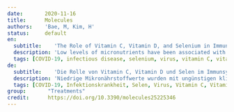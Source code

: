 ```yaml
---
date:       2020-11-16
title:      Molecules 
authors:    'Bae, M, Kim, H'
status:     default
en:
  subtitle:    'The Role of Vitamin C, Vitamin D, and Selenium in Immune System against COVID-19'
  description: 'Low levels of micronutrients have been associated with adverse clinical outcomes during viral infections. Therefore, to maximize the nutritional defense against infections, a daily allowance of vitamins and trace elements for malnourished patients at risk of or diagnosed with coronavirus disease 2019 (COVID-19) may be beneficial. Recent studies on COVID-19 patients have shown that vitamin D and selenium deficiencies are evident in patients with acute respiratory tract infections. Vitamin D improves the physical barrier against viruses and stimulates the production of antimicrobial peptides. It may prevent cytokine storms by decreasing the production of inflammatory cytokines. Selenium enhances the function of cytotoxic effector cells. Furthermore, selenium is important for maintaining T cell maturation and functions, as well as for T cell-dependent antibody production. Vitamin C is considered an antiviral agent as it increases immunity. Administration of vitamin C increased the survival rate of COVID-19 patients by attenuating excessive activation of the immune response. Vitamin C increases antiviral cytokines and free radical formation, decreasing viral yield. It also attenuates excessive inflammatory responses and hyperactivation of immune cells. In this mini-review, the roles of vitamin C, vitamin D, and selenium in the immune system are discussed in relation to COVID-19.'
  tags: [COVID-19, infectious disease, selenium, virus, vitamin C, vitamin D]
de: 
  subtitle:    'Die Rolle von Vitamin C, Vitamin D und Selen im Immunsystem gegen COVID-19'
  description: 'Niedrige Mikronährstoffwerte wurden mit ungünstigen klinischen Ergebnissen bei Virusinfektionen in Verbindung gebracht. Um die ernährungsbedingte Abwehr gegen Infektionen zu maximieren, kann daher eine tägliche Zufuhr von Vitaminen und Spurenelementen für unterernährte Patienten, bei denen das Risiko einer Coronaviruserkrankung 2019 (COVID-19) besteht oder bei denen eine solche diagnostiziert wurde, von Vorteil sein. Jüngste Studien an COVID-19-Patienten haben gezeigt, dass bei Patienten mit akuten Atemwegsinfektionen ein Mangel an Vitamin D und Selen festzustellen ist. Vitamin D verbessert die physische Barriere gegen Viren und stimuliert die Produktion antimikrobieller Peptide. Es kann Zytokinstürme verhindern, indem es die Produktion entzündlicher Zytokine verringert. Selen verbessert die Funktion der zytotoxischen Effektorzellen. Außerdem ist Selen wichtig für die Aufrechterhaltung der T-Zell-Reifung und -Funktion sowie für die T-Zell-abhängige Antikörperproduktion. Vitamin C gilt als antivirales Mittel, da es die Immunität erhöht. Die Verabreichung von Vitamin C erhöhte die Überlebensrate von COVID-19-Patienten, indem es eine übermäßige Aktivierung der Immunreaktion abschwächte. Vitamin C steigert die Bildung von antiviralen Zytokinen und freien Radikalen und verringert so die Virusausbeute. Außerdem dämpft es übermäßige Entzündungsreaktionen und die Überaktivierung von Immunzellen. In dieser Kurzübersicht wird die Rolle von Vitamin C, Vitamin D und Selen für das Immunsystem im Zusammenhang mit COVID-19 erörtert.'
  tags: [COVID-19, Infektionskrankheit, Selen, Virus, Vitamin C, Vitamin D]
group:       "Treatments"
credit:      https://doi.org/10.3390/molecules25225346
---
```


